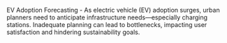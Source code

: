 EV Adoption Forecasting - As electric vehicle (EV) adoption surges, urban planners need to anticipate infrastructure needs—especially charging stations. Inadequate planning can lead to bottlenecks, impacting user satisfaction and hindering sustainability goals.
